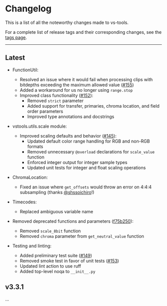# Changelog

This is a list of all the noteworthy changes made to vs-tools.

For a complete list of release tags and their corresponding changes,
see the [tags page](https://github.com/Jaded-Encoding-Thaumaturgy/vs-tools/tags).

---

## Latest

- FunctionUtil:
  - Resolved an issue where it would fail when processing clips with bitdepths exceeding the maximum allowed value ([#155](https://github.com/Jaded-Encoding-Thaumaturgy/vs-tools/pull/156))
  - Added a workaround for us no longer using `range.stop`
  - Improved class functionality ([#152](https://github.com/Jaded-Encoding-Thaumaturgy/vs-tools/pull/152)):
    - Removed `strict` parameter
    - Added support for transfer, primaries, chroma location, and field order parameters
    - Improved type annotations and docstrings

- vstools.utils.scale module:
  - Improved scaling defaults and behavior ([#145](https://github.com/Jaded-Encoding-Thaumaturgy/vs-tools/pull/145)):
    - Updated default color range handling for RGB and non-RGB formats
    - Removed unnecessary `@overload` declarations for `scale_value` function
    - Enforced integer output for integer sample types
    - Updated unit tests for integer and float scaling operations

- ChromaLocation:
  - Fixed an issue where `get_offsets` would throw an error on 4:4:4 subsampling (thanks [@shssoichiro](https://github.com/shssoichiro)!)

- Timecodes:
  - Replaced ambiguous variable name

- Removed deprecated functions and parameters ([f75b250](https://github.com/Jaded-Encoding-Thaumaturgy/vs-tools/commit/f75b250def4b34e69cafb86d0ba3364fe2939607)):
  - Removed `scale_8bit` function
  - Removed `chroma` parameter from `get_neutral_value` function

- Testing and linting:
  - Added preliminary test suite ([#149](https://github.com/Jaded-Encoding-Thaumaturgy/vs-tools/pull/149))
  - Removed smoke test in favor of unit tests ([#153](https://github.com/Jaded-Encoding-Thaumaturgy/vs-tools/pull/153))
  - Updated lint action to use ruff
  - Added top-level noqa to `__init__.py`

## v3.3.1

...
